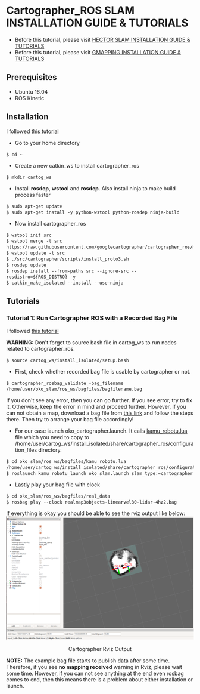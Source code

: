 # Cartographer_ROS SLAM INSTALLATION GUIDE & TUTORIALS

* Before this tutorial, please visit [HECTOR SLAM INSTALLATION GUIDE & TUTORIALS](/doc/hector_slam_tutorial.md)
* Before this tutorial, please visit [GMAPPING INSTALLATION GUIDE & TUTORIALS](/doc/gmapping_tutorial.md)

## Prerequisites
* Ubuntu 16.04
* ROS Kinetic

## Installation
I followed [this tutorial](https://google-cartographer-ros.readthedocs.io/en/latest/compilation.html#building-installation)

* Go to your home directory
```
$ cd ~
```
* Create a new catkin_ws to install cartographer_ros
```
$ mkdir cartog_ws
```
* Install **rosdep**, **wstool** and **rosdep**. Also install ninja to make build process faster
```
$ sudo apt-get update
$ sudo apt-get install -y python-wstool python-rosdep ninja-build
```
* Now install cartographer_ros
```
$ wstool init src
$ wstool merge -t src https://raw.githubusercontent.com/googlecartographer/cartographer_ros/master/cartographer_ros.rosinstall
$ wstool update -t src
$ ./src/cartographer/scripts/install_proto3.sh
$ rosdep update
$ rosdep install --from-paths src --ignore-src --rosdistro=${ROS_DISTRO} -y
$ catkin_make_isolated --install --use-ninja
```
## Tutorials

### Tutorial 1: Run Cartographer ROS with a Recorded Bag File
I followed [this tutorial](https://google-cartographer-ros.readthedocs.io/en/latest/your_bag.html)

**WARNING:** Don't forget to source bash file in cartog_ws to run nodes related to cartographer_ros.
```
$ source cartog_ws/install_isolated/setup.bash
```

* First, check whether recorded bag file is usable by cartographer or not.
```
$ cartographer_rosbag_validate -bag_filename /home/user/oko_slam/ros_ws/bagfiles/bagfilename.bag
```

If you don't see any error, then you can go further. If you see error, try to fix it. Otherwise, keep the error in mind and proceed further. However, if you can not obtain a map, download a bag file from [this link](https://google-cartographer-ros.readthedocs.io/en/latest/demos.html) and follow the steps there. Then try to arrange your bag file accordingly!

* For our case launch oko_cartographer.launch. It calls [kamu_robotu.lua](/ros_ws/src/kamu_robotu/kamu_robotu_launch/params/kamu_robotu.lua) file which you need to copy to /home/user/cartog_ws/install_isolated/share/cartographer_ros/configuration_files directory. 
```
$ cd oko_slam/ros_ws/bagfiles/kamu_robotu.lua /home/user/cartog_ws/install_isolated/share/cartographer_ros/configuration_files
$ roslaunch kamu_robotu_launch oko_slam.launch slam_type:=cartographer
```

* Lastly play your bag file with clock
```
$ cd oko_slam/ros_ws/bagfiles/real_data
$ rosbag play --clock realmap3objects-linearvel30-lidar-4hz2.bag
```
If everything is okay you should be able to see the rviz output like below:
![Cartographer Rviz Output](/doc/images/cartographer_tutorials/1.png)
<center> Cartographer Rviz Output </center>

**NOTE:** The example bag file starts to publish data after some time. Therefore, if you see **no mapping received** warning in Rviz, please wait some time. However, if you can not see anything at the end even rosbag comes to end, then this means there is a problem about either installation or launch.
